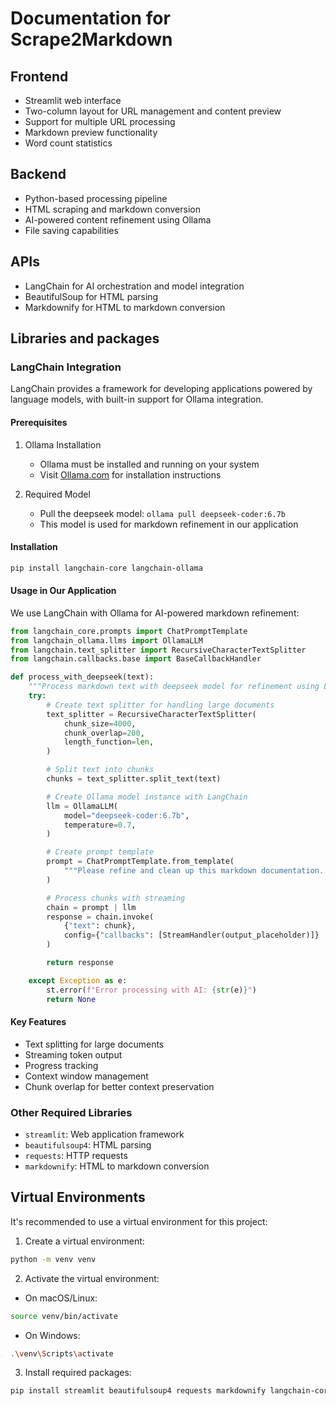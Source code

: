# Documentation for Scrape2Markdown

## Frontend
- Streamlit web interface
- Two-column layout for URL management and content preview
- Support for multiple URL processing
- Markdown preview functionality
- Word count statistics

## Backend
- Python-based processing pipeline
- HTML scraping and markdown conversion
- AI-powered content refinement using Ollama
- File saving capabilities

## APIs
- LangChain for AI orchestration and model integration
- BeautifulSoup for HTML parsing
- Markdownify for HTML to markdown conversion

## Libraries and packages

### LangChain Integration
LangChain provides a framework for developing applications powered by language models, with built-in support for Ollama integration.

#### Prerequisites
1. Ollama Installation
   - Ollama must be installed and running on your system
   - Visit [Ollama.com](https://ollama.com) for installation instructions

2. Required Model
   - Pull the deepseek model: `ollama pull deepseek-coder:6.7b`
   - This model is used for markdown refinement in our application

#### Installation
```bash
pip install langchain-core langchain-ollama
```

#### Usage in Our Application
We use LangChain with Ollama for AI-powered markdown refinement:

```python
from langchain_core.prompts import ChatPromptTemplate
from langchain_ollama.llms import OllamaLLM
from langchain.text_splitter import RecursiveCharacterTextSplitter
from langchain.callbacks.base import BaseCallbackHandler

def process_with_deepseek(text):
    """Process markdown text with deepseek model for refinement using Langchain"""
    try:
        # Create text splitter for handling large documents
        text_splitter = RecursiveCharacterTextSplitter(
            chunk_size=4000,
            chunk_overlap=200,
            length_function=len,
        )

        # Split text into chunks
        chunks = text_splitter.split_text(text)

        # Create Ollama model instance with LangChain
        llm = OllamaLLM(
            model="deepseek-coder:6.7b",
            temperature=0.7,
        )

        # Create prompt template
        prompt = ChatPromptTemplate.from_template(
            """Please refine and clean up this markdown documentation..."""
        )

        # Process chunks with streaming
        chain = prompt | llm
        response = chain.invoke(
            {"text": chunk},
            config={"callbacks": [StreamHandler(output_placeholder)]}
        )

        return response

    except Exception as e:
        st.error(f"Error processing with AI: {str(e)}")
        return None
```

#### Key Features
- Text splitting for large documents
- Streaming token output
- Progress tracking
- Context window management
- Chunk overlap for better context preservation

### Other Required Libraries
- `streamlit`: Web application framework
- `beautifulsoup4`: HTML parsing
- `requests`: HTTP requests
- `markdownify`: HTML to markdown conversion

## Virtual Environments
It's recommended to use a virtual environment for this project:

1. Create a virtual environment:
```bash
python -m venv venv
```

2. Activate the virtual environment:
- On macOS/Linux:
```bash
source venv/bin/activate
```
- On Windows:
```bash
.\venv\Scripts\activate
```

3. Install required packages:
```bash
pip install streamlit beautifulsoup4 requests markdownify langchain-core langchain-ollama
